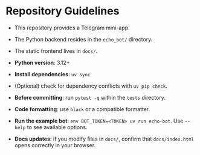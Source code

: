 # Repository Guidelines

- This repository provides a Telegram mini-app.
- The Python backend resides in the `echo_bot/` directory.
- The static frontend lives in `docs/`.

- **Python version**: 3.12+
- **Install dependencies**: `uv sync`
- (Optional) check for dependency conflicts with `uv pip check`.
- **Before committing**: run `pytest -q` within the `tests` directory.
- **Code formatting**: use `black` or a compatible formatter.
- **Run the example bot**: `env BOT_TOKEN=<TOKEN> uv run echo-bot`. Use `--help` to see available options.
- **Docs updates**: if you modify files in `docs/`, confirm that `docs/index.html` opens correctly in your browser.
